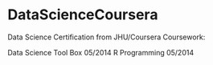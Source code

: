 DataScienceCoursera
===================

Data Science Certification from JHU/Coursera
Coursework:

Data Science Tool Box              05/2014
R Programming                      05/2014  
